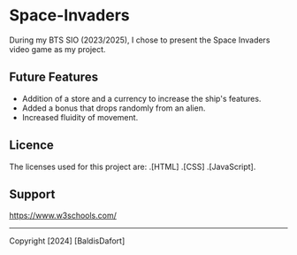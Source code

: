# Space-Invaders

During my BTS SIO (2023/2025), I chose to present the Space Invaders video game as my project.

## Future Features

- Addition of a store and a currency to increase the ship's features.
- Added a bonus that drops randomly from an alien.
- Increased fluidity of movement.

## Licence

The licenses used for this project are: .[HTML] .[CSS] .[JavaScript].

## Support

https://www.w3schools.com/

---

Copyright [2024] [BaldisDafort]

